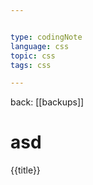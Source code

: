 ```yaml
---


type: codingNote
language: css
topic: css
tags: css

---
```

back: [[backups]]




# asd

{{title}}
